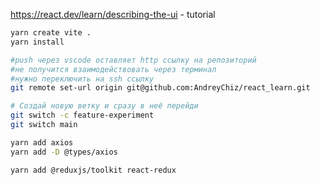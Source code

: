 https://react.dev/learn/describing-the-ui - tutorial


```sh
yarn create vite .  
yarn install
```

```sh
#push через vscode оставляет http ссылку на репозиторий
#не получится взаимодействовать через терминал
#нужно переключить на ssh ссылку
git remote set-url origin git@github.com:AndreyChiz/react_learn.git

# Создай новую ветку и сразу в неё перейди
git switch -c feature-experiment
git switch main
```

```sh
yarn add axios
yarn add -D @types/axios

yarn add @reduxjs/toolkit react-redux
```
